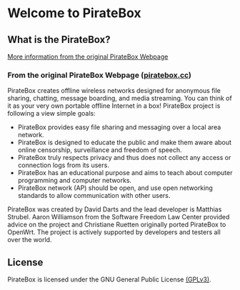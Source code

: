# Welcome to PirateBox

## What is the PirateBox?

[More information from the original PirateBox Webpage](#from-the-original-webpage)

### From the original PirateBox Webpage ([piratebox.cc](https://piratebox.cc "Original PirateBox Webpage"))
PirateBox creates offline wireless networks designed for anonymous file sharing, chatting, message boarding, and media streaming. You can think of it as your very own portable offline Internet in a box! PirateBox project is following a view simple goals:
  * PirateBox provides easy file sharing and messaging over a local area network.
  * PirateBox is designed to educate the public and make them aware about online censorship, surveillance and freedom of speech.
  * PirateBox truly respects privacy and thus does not collect any access or connection logs from its users.
  * PirateBox has an educational purpose and aims to teach about computer programming and computer networks.
  * PirateBox network (AP) should be open, and use open networking standards to allow communication with other users.

PirateBox was created by David Darts and the lead developer is Matthias Strubel. Aaron Williamson from the Software Freedom Law Center provided advice on the project and Christiane Ruetten originally ported PirateBox to OpenWrt. The project is actively supported by developers and testers all over the world.

## License
PirateBox is licensed under the GNU General Public License [(GPLv3)](https://www.gnu.org/licenses/gpl-3.0.en.html "GNU General Public License").
